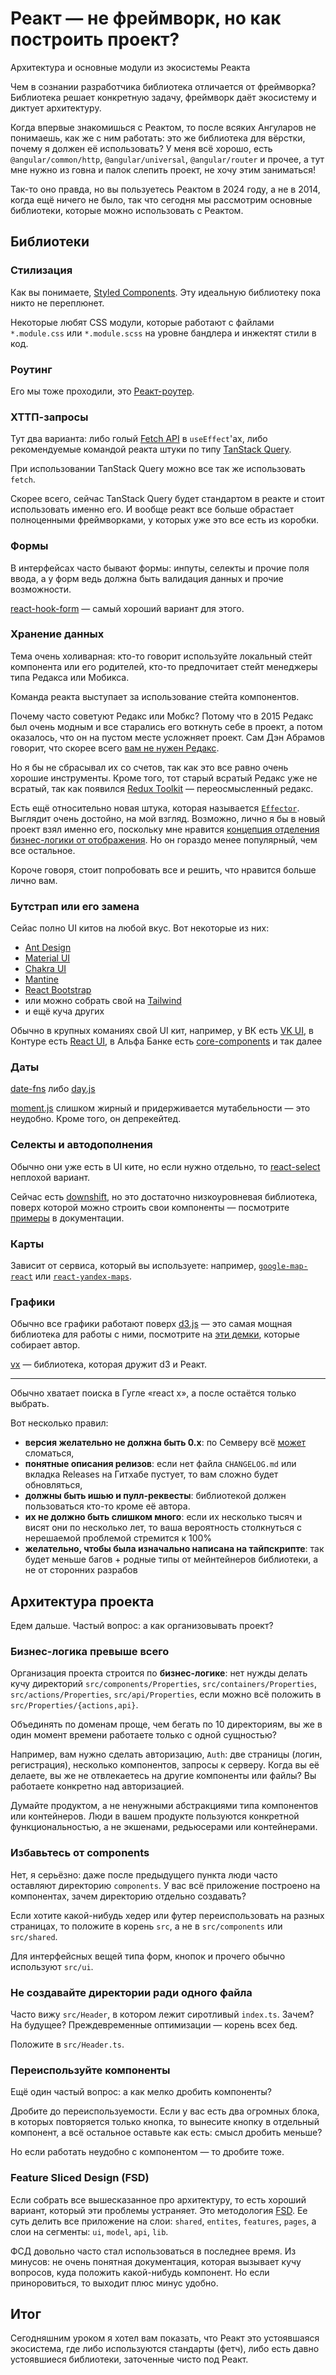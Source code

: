 # Реакт — не фреймворк, но как построить проект?

Архитектура и основные модули из экосистемы Реакта

Чем в сознании разработчика библиотека отличается от фреймворка? Библиотека решает конкретную задачу, фреймворк даёт экосистему и диктует архитектуру.

Когда впервые знакомишься с Реактом, то после всяких Ангуларов не понимаешь, как же с ним работать: это же библиотека для вёрстки, почему я должен её использовать? У меня всё хорошо, есть `@angular/common/http`, `@angular/universal`, `@angular/router` и прочее, а тут мне нужно из говна и палок слепить проект, не хочу этим заниматься!

Так-то оно правда, но вы пользуетесь Реактом в 2024 году, а не в 2014, когда ещё ничего не было, так что сегодня мы рассмотрим основные библиотеки, которые можно использовать с Реактом.

## Библиотеки

### Стилизация

Как вы понимаете, [Styled Components](https://styled-components.com). Эту идеальную библиотеку пока никто не переплюнет.

Некоторые любят CSS модули, которые работают с файлами `*.module.css` или `*.module.scss` на уровне бандлера и инжектят стили в код.

### Роутинг

Его мы тоже проходили, это [Реакт-роутер](https://reactrouter.com/en/main).

### ХТТП-запросы

Тут два варианта: либо голый [Fetch API](https://developer.mozilla.org/en-US/docs/Web/API/Fetch_API) в `useEffect`'ах, либо рекомендуемые командой реакта штуки по типу [TanStack Query](https://tanstack.com/query/latest).

При использовании TanStack Query можно все так же использовать `fetch`.

Скорее всего, сейчас TanStack Query будет стандартом в реакте и стоит использовать именно его. И вообще реакт все больше обрастает полноценными фреймворками, у которых уже это все есть из коробки.

### Формы

В интерфейсах часто бывают формы: инпуты, селекты и прочие поля ввода, а у форм ведь должна быть валидация данных и прочие возможности.

[react-hook-form](https://react-hook-form.com/) — самый хороший вариант для этого.

### Хранение данных

Тема очень холиварная: кто-то говорит используйте локальный стейт компонента или его родителей, кто-то предпочитает стейт менеджеры типа Редакса или Мобикса.

Команда реакта выступает за использование стейта компонентов.

Почему часто советуют Редакс или Мобкс? Потому что в 2015 Редакс был очень модным и все старались его воткнуть себе в проект, а потом оказалось, что он на пустом месте усложняет проект. Сам Дэн Абрамов говорит, что скорее всего [вам не нужен Редакс](https://medium.com/@dan_abramov/be46360cf367).

Но я бы не сбрасывал их со счетов, так как это все равно очень хорошие инструменты. Кроме того, тот старый всратый Редакс уже не всратый, так как появился [Redux Toolkit](https://redux-toolkit.js.org/) — переосмысленный редакс. 

Есть ещё относительно новая штука, которая называется [`Effector`](https://effector.dev/). Выглядит очень достойно, на мой взгляд. Возможно, лично я бы в новый проект взял именно его, поскольку мне нравится [концепция отделения бизнес-логики от отображения](https://kelin2code-mu.vercel.app/posts/stop-writing-logic-in-components). Но он гораздо менее популярный, чем все остальное.

Короче говоря, стоит попробовать все и решить, что нравится больше лично вам.

### Бутстрап или его замена

Сейас полно UI китов на любой вкус. Вот некоторые из них:
* [Ant Design](https://ant.design/)
* [Material UI](https://mui.com/)
* [Chakra UI](https://v2.chakra-ui.com/)
* [Mantine](https://mantine.dev/)
* [React Bootstrap](https://react-bootstrap.netlify.app/)
* или можно собрать свой на [Tailwind](https://tailwindcss.com/)
* и ещё куча других

Обычно в крупных команиях свой UI кит, например, у ВК есть [VK UI](https://vkcom.github.io/VKUI/#/About), в Контуре есть [React UI](https://tech.skbkontur.ru/react-ui/), в Альфа Банке есть [core-components](https://alfa-laboratory.github.io/core-components/master/?path=/story/%D0%B3%D0%B0%D0%B9%D0%B4%D0%BB%D0%B0%D0%B9%D0%BD%D1%8B-%D0%BD%D0%B0%D1%87%D0%B0%D0%BB%D0%BE-%D1%80%D0%B0%D0%B1%D0%BE%D1%82%D1%8B--page) и так далее

### Даты

[date-fns](http://date-fns.org) либо [day.js](https://day.js.org/)

[moment.js](https://momentjs.com/) слишком жирный и придерживается мутабельности — это неудобно. Кроме того, он депрекейтед.

### Селекты и автодополнения

Обычно они уже есть в UI ките, но если нужно отдельно, то [react-select](https://react-select.com/home) неплохой вариант.

Сейчас есть [downshift](https://github.com/paypal/downshift), но это достаточно низкоуровневая библиотека, поверх которой можно строить свои компоненты — посмотрите [примеры](https://github.com/paypal/downshift#examples) в документации.

### Карты

Зависит от сервиса, который вы используете: например, [`google-map-react`](https://github.com/istarkov/google-map-react) или [`react-yandex-maps`](https://www.npmjs.com/package/react-yandex-maps).

### Графики

Обычно все графики работают поверх [d3.js](https://d3js.org/) — это самая мощная библиотека для работы с ними, посмотрите на [эти демки](https://bl.ocks.org/), которые собирает автор.

[vx](https://vx-demo.now.sh) — библиотека, которая дружит d3 и Реакт.

---

Обычно хватает поиска в Гугле «react x», а после остаётся только выбрать.

Вот несколько правил:

* **версия желательно не должна быть 0.х**: по Семверу всё [может](http://semver.org/) сломаться,
* **понятные описания релизов**: если нет файла `CHANGELOG.md` или вкладка Releases на Гитхабе пустует, то вам сложно будет обновляться,
* **должны быть ишью и пулл-реквесты**: библиотекой должен пользоваться кто-то кроме её автора.
* **их не должно быть слишком много**: если их несколько тысяч и висят они по несколько лет, то ваша вероятность столкнуться с нерешаемой проблемой стремится к 100%
* **желательно, чтобы была изначально написана на тайпскрипте**: так будет меньше багов + родные типы от мейнтейнеров библиотеки, а не от сторонних разрабов

## Архитектура проекта

Едем дальше. Частый вопрос: а как организовывать проект?

### Бизнес-логика превыше всего

Организация проекта строится по **бизнес-логике**: нет нужды делать кучу директорий `src/components/Properties`, `src/containers/Properties`, `src/actions/Properties`, `src/api/Properties`, если можно всё положить в `src/Properties/{actions,api}`.

Объединять по доменам проще, чем бегать по 10 директориям, вы же в один момент времени работаете только с одной сущностью?

Например, вам нужно сделать авторизацию, `Auth`: две страницы (логин, регистрация), несколько компонентов, запросы к серверу. Когда вы её делаете, вы же не отвлекаетесь на другие компоненты или файлы? Вы работаете конкретно над авторизацией.

Думайте продуктом, а не ненужными абстракциями типа компонентов или контейнеров. Люди в вашем продукте пользуются конкретной функциональностью, а не экшенами, редьюсерами или контейнерами.

### Избавьтесь от components

Нет, я серьёзно: даже после предыдущего пункта люди часто оставляют директорию `components`. У вас всё приложение построено на компонентах, зачем директорию отдельно создавать?

Если хотите какой-нибудь хедер или футер переиспользовать на разных страницах, то положите в корень `src`, а не в `src/components` или `src/shared`.

Для интерфейсных вещей типа форм, кнопок и прочего обычно используют `src/ui`.

### Не создавайте директории ради одного файла

Часто вижу `src/Header`, в котором лежит сиротливый `index.ts`. Зачем? На будущее? Преждевременные оптимизации — корень всех бед.

Положите в `src/Header.ts`.

### Переиспользуйте компоненты

Ещё один частый вопрос: а как мелко дробить компоненты?

Дробите до переиспользуемости. Если у вас есть два огромных блока, в которых повторяется только кнопка, то вынесите кнопку в отдельный компонент, а всё остальное оставьте как есть: смысл дробить меньше?

Но если работать неудобно с компонентом — то дробите тоже.

### Feature Sliced Design (FSD)

Если собрать все вышесказанное про архитектуру, то есть хороший вариант, который эти проблемы устраняет. Это методология [FSD](https://feature-sliced.design/). Ее суть делить все приложение на слои: `shared`, `entites`, `features`, `pages`, а слои на сегменты: `ui`, `model`, `api`, `lib`.

ФСД довольно часто стал использоваться в последнее время. Из минусов: не очень понятная документация, которая вызывает кучу вопросов, куда положить какой-нибудь компонент. Но если приноровиться, то выходит плюс минус удобно.

## Итог

Сегодняшним уроком я хотел вам показать, что Реакт это устоявшаяся экосистема, где либо используются стандарты (фетч), либо есть давно устоявшиеся библиотеки, заточенные чисто под Реакт.
